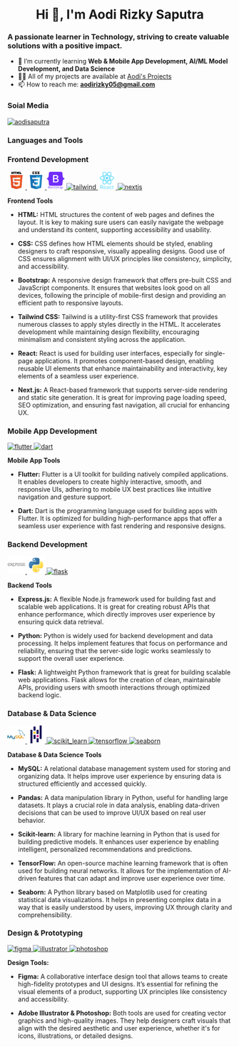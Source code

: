 <h1 align="center">Hi 👋, I'm Aodi Rizky Saputra</h1>
<h3 align="left">A passionate learner in Technology, striving to create valuable solutions with a positive impact.</h3>

- 🌱 I’m currently learning **Web & Mobile App Development, AI/ML Model Development, and Data Science**
- 👨‍💻 All of my projects are available at [Aodi's Projects](https://aodisaputra.vercel.app/)
- 📫 How to reach me: **aodirizky05@gmail.com**

<h3 align="left">Soial Media</h3>
<p align="left">
  <a href="https://linkedin.com/in/aodisaputra" target="blank">
    <img align="center" src="https://raw.githubusercontent.com/rahuldkjain/github-profile-readme-generator/master/src/images/icons/Social/linked-in-alt.svg" alt="aodisaputra" height="30" width="40" />
  </a>
</p>

<h3 align="left">Languages and Tools</h3>

### Frontend Development
<p align="left"> 
  <a href="https://www.w3.org/html/" target="_blank" rel="noreferrer"> 
    <img src="https://raw.githubusercontent.com/devicons/devicon/master/icons/html5/html5-original-wordmark.svg" alt="html5" width="40" height="40"/> 
  </a> 
  <a href="https://www.w3schools.com/css/" target="_blank" rel="noreferrer"> 
    <img src="https://raw.githubusercontent.com/devicons/devicon/master/icons/css3/css3-original-wordmark.svg" alt="css3" width="40" height="40"/> 
  </a> 
  <a href="https://getbootstrap.com" target="_blank" rel="noreferrer"> 
    <img src="https://raw.githubusercontent.com/devicons/devicon/master/icons/bootstrap/bootstrap-plain-wordmark.svg" alt="bootstrap" width="40" height="40"/> 
  </a> 
  <a href="https://tailwindcss.com/" target="_blank" rel="noreferrer"> 
    <img src="https://www.vectorlogo.zone/logos/tailwindcss/tailwindcss-icon.svg" alt="tailwind" width="40" height="40"/> 
  </a> 
  <a href="https://reactjs.org/" target="_blank" rel="noreferrer"> 
    <img src="https://raw.githubusercontent.com/devicons/devicon/master/icons/react/react-original-wordmark.svg" alt="react" width="40" height="40"/> 
  </a> 
  <a href="https://nextjs.org/" target="_blank" rel="noreferrer"> 
    <img src="https://cdn.worldvectorlogo.com/logos/nextjs-2.svg" alt="nextjs" width="40" height="40"/> 
  </a> 
</p>

**Frontend Tools**

- **HTML:** HTML structures the content of web pages and defines the layout. It is key to making sure users can easily navigate the webpage and understand its content, supporting accessibility and usability.
  
- **CSS:** CSS defines how HTML elements should be styled, enabling designers to craft responsive, visually appealing designs. Good use of CSS ensures alignment with UI/UX principles like consistency, simplicity, and accessibility.

- **Bootstrap:** A responsive design framework that offers pre-built CSS and JavaScript components. It ensures that websites look good on all devices, following the principle of mobile-first design and providing an efficient path to responsive layouts.

- **Tailwind CSS:** Tailwind is a utility-first CSS framework that provides numerous classes to apply styles directly in the HTML. It accelerates development while maintaining design flexibility, encouraging minimalism and consistent styling across the application.

- **React:** React is used for building user interfaces, especially for single-page applications. It promotes component-based design, enabling reusable UI elements that enhance maintainability and interactivity, key elements of a seamless user experience.

- **Next.js:** A React-based framework that supports server-side rendering and static site generation. It is great for improving page loading speed, SEO optimization, and ensuring fast navigation, all crucial for enhancing UX.

### Mobile App Development
<p align="left"> 
  <a href="https://flutter.dev" target="_blank" rel="noreferrer"> 
    <img src="https://www.vectorlogo.zone/logos/flutterio/flutterio-icon.svg" alt="flutter" width="40" height="40"/> 
  </a> 
  <a href="https://dart.dev" target="_blank" rel="noreferrer"> 
    <img src="https://www.vectorlogo.zone/logos/dartlang/dartlang-icon.svg" alt="dart" width="40" height="40"/> 
  </a> 
</p>

**Mobile App Tools**

- **Flutter:** Flutter is a UI toolkit for building natively compiled applications. It enables developers to create highly interactive, smooth, and responsive UIs, adhering to mobile UX best practices like intuitive navigation and gesture support.

- **Dart:** Dart is the programming language used for building apps with Flutter. It is optimized for building high-performance apps that offer a seamless user experience with fast rendering and responsive designs.

### Backend Development
<p align="left"> 
  <a href="https://expressjs.com" target="_blank" rel="noreferrer"> 
    <img src="https://raw.githubusercontent.com/devicons/devicon/master/icons/express/express-original-wordmark.svg" alt="express" width="40" height="40"/> 
  </a> 
  <a href="https://www.python.org" target="_blank" rel="noreferrer"> 
    <img src="https://raw.githubusercontent.com/devicons/devicon/master/icons/python/python-original.svg" alt="python" width="40" height="40"/> 
  </a> 
  <a href="https://flask.palletsprojects.com/" target="_blank" rel="noreferrer"> 
    <img src="https://www.vectorlogo.zone/logos/pocoo_flask/pocoo_flask-icon.svg" alt="flask" width="40" height="40"/> 
  </a> 
</p>

**Backend Tools**

- **Express.js:** A flexible Node.js framework used for building fast and scalable web applications. It is great for creating robust APIs that enhance performance, which directly improves user experience by ensuring quick data retrieval.

- **Python:** Python is widely used for backend development and data processing. It helps implement features that focus on performance and reliability, ensuring that the server-side logic works seamlessly to support the overall user experience.

- **Flask:** A lightweight Python framework that is great for building scalable web applications. Flask allows for the creation of clean, maintainable APIs, providing users with smooth interactions through optimized backend logic.

### Database & Data Science
<p align="left"> 
  <a href="https://www.mysql.com/" target="_blank" rel="noreferrer"> 
    <img src="https://raw.githubusercontent.com/devicons/devicon/master/icons/mysql/mysql-original-wordmark.svg" alt="mysql" width="40" height="40"/> 
  </a> 
  <a href="https://pandas.pydata.org/" target="_blank" rel="noreferrer"> 
    <img src="https://raw.githubusercontent.com/devicons/devicon/2ae2a900d2f041da66e950e4d48052658d850630/icons/pandas/pandas-original.svg" alt="pandas" width="40" height="40"/> 
  </a> 
  <a href="https://scikit-learn.org/" target="_blank" rel="noreferrer"> 
    <img src="https://upload.wikimedia.org/wikipedia/commons/0/05/Scikit_learn_logo_small.svg" alt="scikit_learn" width="40" height="40"/> 
  </a> 
  <a href="https://www.tensorflow.org" target="_blank" rel="noreferrer"> 
    <img src="https://www.vectorlogo.zone/logos/tensorflow/tensorflow-icon.svg" alt="tensorflow" width="40" height="40"/> 
  </a> 
  <a href="https://seaborn.pydata.org/" target="_blank" rel="noreferrer"> 
    <img src="https://seaborn.pydata.org/_images/logo-mark-lightbg.svg" alt="seaborn" width="40" height="40"/> 
  </a> 
</p>

**Database & Data Science Tools**

- **MySQL:** A relational database management system used for storing and organizing data. It helps improve user experience by ensuring data is structured efficiently and accessed quickly.

- **Pandas:** A data manipulation library in Python, useful for handling large datasets. It plays a crucial role in data analysis, enabling data-driven decisions that can be used to improve UI/UX based on real user behavior.

- **Scikit-learn:** A library for machine learning in Python that is used for building predictive models. It enhances user experience by enabling intelligent, personalized recommendations and predictions.

- **TensorFlow:** An open-source machine learning framework that is often used for building neural networks. It allows for the implementation of AI-driven features that can adapt and improve user experience over time.

- **Seaborn:** A Python library based on Matplotlib used for creating statistical data visualizations. It helps in presenting complex data in a way that is easily understood by users, improving UX through clarity and comprehensibility.

### Design & Prototyping
<p align="left"> 
  <a href="https://www.figma.com/" target="_blank" rel="noreferrer"> 
    <img src="https://www.vectorlogo.zone/logos/figma/figma-icon.svg" alt="figma" width="40" height="40"/> 
  </a> 
  <a href="https://www.adobe.com/in/products/illustrator.html" target="_blank" rel="noreferrer"> 
    <img src="https://upload.wikimedia.org/wikipedia/commons/a/a7/Adobe_Illustrator_CC_icon.png" alt="illustrator" width="40" height="40"/> 
  </a> 
  <a href="https://www.adobe.com/products/photoshop.html" target="_blank" rel="noreferrer"> 
    <img src="https://upload.wikimedia.org/wikipedia/commons/5/57/Adobe_Photoshop_Express_Logo.png" alt="photoshop" width="40" height="40"/> 
  </a> 
</p>

**Design Tools:**

- **Figma:** A collaborative interface design tool that allows teams to create high-fidelity prototypes and UI designs. It’s essential for refining the visual elements of a product, supporting UX principles like consistency and accessibility.

- **Adobe Illustrator & Photoshop:** Both tools are used for creating vector graphics and high-quality images. They help designers craft visuals that align with the desired aesthetic and user experience, whether it's for icons, illustrations, or detailed designs.
